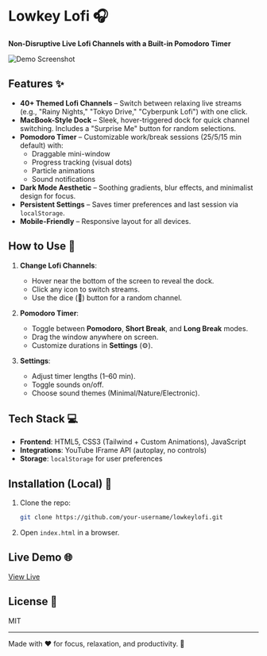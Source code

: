 # Lowkey Lofi 🎧  

**Non-Disruptive Live Lofi Channels with a Built-in Pomodoro Timer**  

![Demo Screenshot](https://files.catbox.moe/v3j6ev.png)

## Features ✨  

- **40+ Themed Lofi Channels** – Switch between relaxing live streams (e.g., "Rainy Nights," "Tokyo Drive," "Cyberpunk Lofi") with one click.  
- **MacBook-Style Dock** – Sleek, hover-triggered dock for quick channel switching. Includes a "Surprise Me" button for random selections.  
- **Pomodoro Timer** – Customizable work/break sessions (25/5/15 min default) with:  
  - Draggable mini-window  
  - Progress tracking (visual dots)  
  - Particle animations  
  - Sound notifications  
- **Dark Mode Aesthetic** – Soothing gradients, blur effects, and minimalist design for focus.  
- **Persistent Settings** – Saves timer preferences and last session via `localStorage`.  
- **Mobile-Friendly** – Responsive layout for all devices.  

## How to Use 🚀  

1. **Change Lofi Channels**:  
   - Hover near the bottom of the screen to reveal the dock.  
   - Click any icon to switch streams.  
   - Use the dice (🎲) button for a random channel.  

2. **Pomodoro Timer**:  
   - Toggle between **Pomodoro**, **Short Break**, and **Long Break** modes.  
   - Drag the window anywhere on screen.  
   - Customize durations in **Settings** (⚙️).  

3. **Settings**:  
   - Adjust timer lengths (1–60 min).  
   - Toggle sounds on/off.  
   - Choose sound themes (Minimal/Nature/Electronic).  

## Tech Stack 💻  

- **Frontend**: HTML5, CSS3 (Tailwind + Custom Animations), JavaScript  
- **Integrations**: YouTube IFrame API (autoplay, no controls)  
- **Storage**: `localStorage` for user preferences  

## Installation (Local) 🔧  

1. Clone the repo:  
   ```bash  
   git clone https://github.com/your-username/lowkeylofi.git  
   ```  
2. Open `index.html` in a browser.  

## Live Demo 🌐  
[View Live]([(https://lowkeylofi.vercel.app/)](https://lowkeylofi.vercel.app/)) 

## License 📜  
MIT  

---  
Made with ♥ for focus, relaxation, and productivity. 🚀
